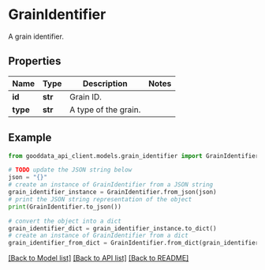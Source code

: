 # GrainIdentifier

A grain identifier.

## Properties

Name | Type | Description | Notes
------------ | ------------- | ------------- | -------------
**id** | **str** | Grain ID. | 
**type** | **str** | A type of the grain. | 

## Example

```python
from gooddata_api_client.models.grain_identifier import GrainIdentifier

# TODO update the JSON string below
json = "{}"
# create an instance of GrainIdentifier from a JSON string
grain_identifier_instance = GrainIdentifier.from_json(json)
# print the JSON string representation of the object
print(GrainIdentifier.to_json())

# convert the object into a dict
grain_identifier_dict = grain_identifier_instance.to_dict()
# create an instance of GrainIdentifier from a dict
grain_identifier_from_dict = GrainIdentifier.from_dict(grain_identifier_dict)
```
[[Back to Model list]](../README.md#documentation-for-models) [[Back to API list]](../README.md#documentation-for-api-endpoints) [[Back to README]](../README.md)


